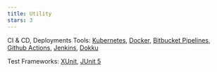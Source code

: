 ```yaml
---
title: Utility
stars: 3
---
```


CI & CD, Deployments Tools: [Kubernetes](https://kubernetes.io/), [Docker](https://www.docker.com/), [Bitbucket Pipelines](https://bitbucket.org/product/features/pipelines), [Github Actions](https://github.com/features/actions), [Jenkins](https://www.jenkins.io/), [Dokku](https://dokku.com/)

Test Frameworks: [XUnit](https://hasura.io/), [JUnit 5](https://junit.org/junit5/)
